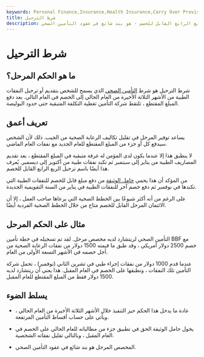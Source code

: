 ```yaml
---
keywords: Personal Finance,Insurance,Health Insurance,Carry Over Provision,Deductible,Health Care Costs,Insurancehealthmedical
title: شرط الترحيل
description: المخصص المرحل - المعروف أيضًا باسم ترحيل الربع الرابع القابل للخصم - هو بند شائع في عقود التأمين الصحي.
---
```


# شرط الترحيل
## ما هو الحكم المرحل؟

شرط الترحيل هو شرط [التأمين الصحي](/healthinsurance) الذي يسمح للشخص بتقديم أو ترحيل النفقات الطبية من الأشهر الثلاثة الأخيرة من العام الحالي إلى الخصم في العام التالي. بعد دفع المبلغ المقتطع ، تلتقط شركة التأمين تغطية التكلفة المتبقية حتى حدود البوليصة.

## تعريف أعمق

يساعد توفير المرحل في تقليل تكاليف الرعاية الصحية من الجيب. ذلك لأن الشخص سيدفع كل أو جزء من المبلغ المقتطع للعام الجديد مع نفقات العام الماضي.

لا ينطبق هذا إلا عندما يكون لدى المؤمن له غرفة متبقية في المبلغ المقتطع ، بعد تقديم المصاريف الطبية من يناير إلى سبتمبر ثم تكبد نفقات طبية من أكتوبر إلى ديسمبر. يُعرف هذا أيضًا باسم ترحيل الربع الرابع القابل للخصم.

من المؤكد أن هذا يحمي [حامل الوثيقة](/insurance) من دفع مبلغ قابل للخصم للنفقات الطبية التي تكبدها في نوفمبر ثم دفع خصم آخر للنفقات الطبية في يناير من السنة التقويمية الجديدة.

على الرغم من أنه أكثر شيوعًا بين الخطط الصحية التي يرعاها صاحب العمل ، إلا أن الائتمان المرحل القابل للخصم متاح من خلال الخطط الصحية الفردية أيضًا.

## مثال على الحكم المرحل

التأمين الصحي لريتشارد لديه مخصص مرحل. لقد تم تسجيله في خطة تأمين BBF مع خصم 2500 دولار أمريكي ، وقد طبق ما قيمته 1500 دولار من نفقات الرعاية الصحية من أجل خصمه في الأشهر التسعة الأولى من العام.

عندما قدم 1000 دولار من نفقات إجراء طبي في تشرين الثاني (نوفمبر) ، تحمل شركة التأمين تلك النفقات ، وتطبقها على الخصم في العام المقبل. هذا يعني أن ريتشارد لديه 1500 دولار فقط من المبلغ المقتطع للعام المقبل.

## يسلط الضوء

- عادة ما يدخل هذا الحكم حيز التنفيذ خلال الأشهر الثلاثة الأخيرة من العام الحالي ، ويأتي على حساب أقساط التأمين المرتفعة.

- يخول حامل الوثيقة الحق في تطبيق جزء من مطالباته للعام الحالي على الخصم في العام المقبل ، وبالتالي تقليل نفقاته الشخصية.

- المخصص المرحل هو بند شائع في عقود التأمين الصحي.

